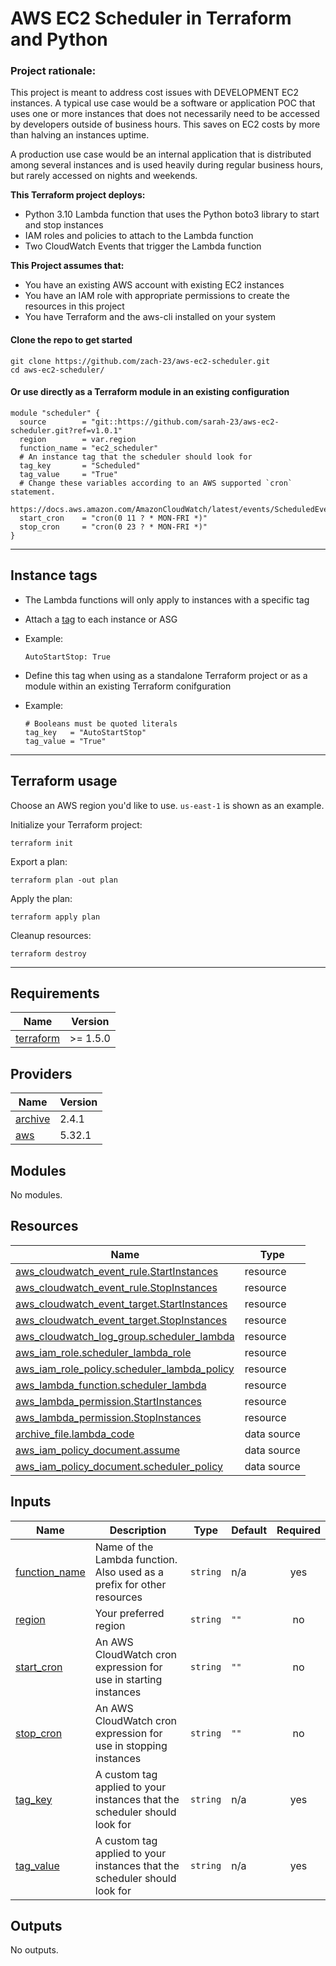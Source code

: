 # AWS EC2 Scheduler in Terraform and Python

### Project rationale:
This project is meant to address cost issues with DEVELOPMENT EC2 instances. A typical use case would be a software or application POC that uses one or more instances that does not necessarily need to be accessed by developers outside of business hours. This saves on EC2 costs by more than halving an instances uptime.

A production use case would be an internal application that is distributed among several instances and is used heavily during regular business hours, but rarely accessed on nights and weekends.

**This Terraform project deploys:**
- Python 3.10 Lambda function that uses the Python boto3 library to start and stop instances
- IAM roles and policies to attach to the Lambda function
- Two CloudWatch Events that trigger the Lambda function

**This Project assumes that:**
- You have an existing AWS account with existing EC2 instances
- You have an IAM role with appropriate permissions to create the resources in this project
- You have Terraform and the aws-cli installed on your system

#### Clone the repo to get started
```
git clone https://github.com/zach-23/aws-ec2-scheduler.git
cd aws-ec2-scheduler/
```

#### Or use directly as a Terraform module in an existing configuration
```hcl
module "scheduler" {
  source        = "git::https://github.com/sarah-23/aws-ec2-scheduler.git?ref=v1.0.1"
  region        = var.region
  function_name = "ec2_scheduler"
  # An instance tag that the scheduler should look for
  tag_key       = "Scheduled"
  tag_value     = "True"
  # Change these variables according to an AWS supported `cron` statement.
     https://docs.aws.amazon.com/AmazonCloudWatch/latest/events/ScheduledEvents.html
  start_cron    = "cron(0 11 ? * MON-FRI *)"
  stop_cron     = "cron(0 23 ? * MON-FRI *)"
}
```
----------------------------------------------------------------

## Instance tags
- The Lambda functions will only apply to instances with a specific tag

- Attach a [tag](https://docs.aws.amazon.com/AWSEC2/latest/UserGuide/Using_Tags.html) to each instance or ASG
- Example:
  ```
  AutoStartStop: True
  ```
- Define this tag when using as a standalone Terraform project or as a module within an existing Terraform conifguration
- Example:
  ```hcl
  # Booleans must be quoted literals
  tag_key   = "AutoStartStop"
  tag_value = "True"
  ```

----------------------------------------------------------------

## Terraform usage
Choose an AWS region you'd like to use. `us-east-1` is shown as an example.

Initialize your Terraform project:
```
terraform init
```

Export a plan:
```
terraform plan -out plan
```

Apply the plan:
```
terraform apply plan
```

Cleanup resources:
```
terraform destroy
```

----------------------------------------------------------------

<!-- BEGIN_TF_DOCS -->
## Requirements

| Name | Version |
|------|---------|
| <a name="requirement_terraform"></a> [terraform](#requirement\_terraform) | >= 1.5.0 |

## Providers

| Name | Version |
|------|---------|
| <a name="provider_archive"></a> [archive](#provider\_archive) | 2.4.1 |
| <a name="provider_aws"></a> [aws](#provider\_aws) | 5.32.1 |

## Modules

No modules.

## Resources

| Name | Type |
|------|------|
| [aws_cloudwatch_event_rule.StartInstances](https://registry.terraform.io/providers/hashicorp/aws/latest/docs/resources/cloudwatch_event_rule) | resource |
| [aws_cloudwatch_event_rule.StopInstances](https://registry.terraform.io/providers/hashicorp/aws/latest/docs/resources/cloudwatch_event_rule) | resource |
| [aws_cloudwatch_event_target.StartInstances](https://registry.terraform.io/providers/hashicorp/aws/latest/docs/resources/cloudwatch_event_target) | resource |
| [aws_cloudwatch_event_target.StopInstances](https://registry.terraform.io/providers/hashicorp/aws/latest/docs/resources/cloudwatch_event_target) | resource |
| [aws_cloudwatch_log_group.scheduler_lambda](https://registry.terraform.io/providers/hashicorp/aws/latest/docs/resources/cloudwatch_log_group) | resource |
| [aws_iam_role.scheduler_lambda_role](https://registry.terraform.io/providers/hashicorp/aws/latest/docs/resources/iam_role) | resource |
| [aws_iam_role_policy.scheduler_lambda_policy](https://registry.terraform.io/providers/hashicorp/aws/latest/docs/resources/iam_role_policy) | resource |
| [aws_lambda_function.scheduler_lambda](https://registry.terraform.io/providers/hashicorp/aws/latest/docs/resources/lambda_function) | resource |
| [aws_lambda_permission.StartInstances](https://registry.terraform.io/providers/hashicorp/aws/latest/docs/resources/lambda_permission) | resource |
| [aws_lambda_permission.StopInstances](https://registry.terraform.io/providers/hashicorp/aws/latest/docs/resources/lambda_permission) | resource |
| [archive_file.lambda_code](https://registry.terraform.io/providers/hashicorp/archive/latest/docs/data-sources/file) | data source |
| [aws_iam_policy_document.assume](https://registry.terraform.io/providers/hashicorp/aws/latest/docs/data-sources/iam_policy_document) | data source |
| [aws_iam_policy_document.scheduler_policy](https://registry.terraform.io/providers/hashicorp/aws/latest/docs/data-sources/iam_policy_document) | data source |

## Inputs

| Name | Description | Type | Default | Required |
|------|-------------|------|---------|:--------:|
| <a name="input_function_name"></a> [function\_name](#input\_function\_name) | Name of the Lambda function. Also used as a prefix for other resources | `string` | n/a | yes |
| <a name="input_region"></a> [region](#input\_region) | Your preferred region | `string` | `""` | no |
| <a name="input_start_cron"></a> [start\_cron](#input\_start\_cron) | An AWS CloudWatch cron expression for use in starting instances | `string` | `""` | no |
| <a name="input_stop_cron"></a> [stop\_cron](#input\_stop\_cron) | An AWS CloudWatch cron expression for use in stopping instances | `string` | `""` | no |
| <a name="input_tag_key"></a> [tag\_key](#input\_tag\_key) | A custom tag applied to your instances that the scheduler should look for | `string` | n/a | yes |
| <a name="input_tag_value"></a> [tag\_value](#input\_tag\_value) | A custom tag applied to your instances that the scheduler should look for | `string` | n/a | yes |

## Outputs

No outputs.
<!-- END_TF_DOCS -->